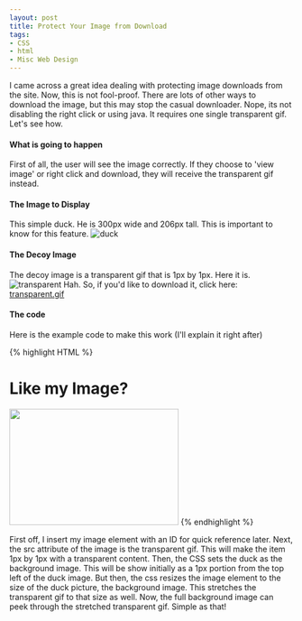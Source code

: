 ```yaml
---
layout: post
title: Protect Your Image from Download
tags:
- CSS
- html
- Misc Web Design
---
```


I came across a great idea dealing with protecting image downloads from the site.  Now, this is not fool-proof.  There are lots of other ways to download the image, but this may stop the casual downloader.  Nope, its not disabling the right click or using java.  It requires one single transparent gif.  Let's see how.

#### What is going to happen

First of all, the user will see the image correctly.  If they choose to 'view image' or right click and download, they will receive the transparent gif instead.

#### The Image to Display

This simple duck.  He is 300px wide and 206px tall.  This is important to know for this feature.
![duck](http://aaronsaray.com/blog/wp-content/uploads/2009/11/duck.jpg)

#### The Decoy Image

The decoy image is a transparent gif that is 1px by 1px.  Here it is.
![transparent](http://aaronsaray.com/blog/wp-content/uploads/2009/11/transparent.gif)
Hah.  So, if you'd like to download it, click here: [transparent.gif](http://aaronsaray.com/blog/wp-content/uploads/2009/11/transparent.gif)

#### The code

Here is the example code to make this work (I'll explain it right after)

{% highlight HTML %}
<html>
    <head>
        <style type="text/css">
            #img {
                background-image: url('duck.jpg');
                width: 300px;
                height: 206px;
            }
        </style>
    </head>
    <body>
        <h1>Like my Image?</h1>
        <img src="transparent.gif" id="img"></img>
    </body>
</html>
{% endhighlight %}



First off, I insert my image element with an ID for quick reference later.  Next, the src attribute of the image is the transparent gif.  This will make the item 1px by 1px with a transparent content.  Then, the CSS sets the duck as the background image.  This will be show initially as a 1px portion from the top left of the duck image.  But then, the css resizes the image element to the size of the duck picture, the background image.  This stretches the transparent gif to that size as well.  Now, the full background image can peek through the stretched transparent gif.  Simple as that!
